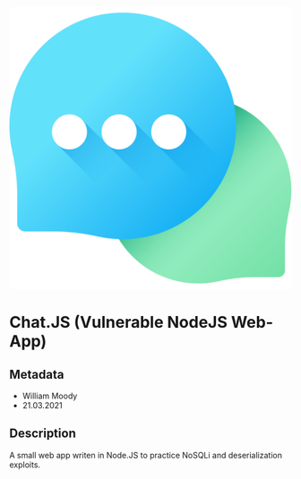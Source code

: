 ![Chat.JS Favicon](https://github.com/bmdyy/chat.js/blob/main/public/assets/chat.svg?raw=true)

# Chat.JS (Vulnerable NodeJS Web-App)

## Metadata

- William Moody
- 21.03.2021

## Description

A small web app writen in Node.JS to practice NoSQLi and deserialization exploits.
